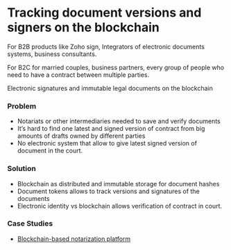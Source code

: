 # Tracking document versions and signers on the blockchain

For B2B products like Zoho sign, Integrators of electronic documents systems, business consultants.

For B2C for married couples, business partners, every group of people who need to have a contract between multiple parties.

Electronic signatures and immutable legal documents on the blockchain

### Problem

* Notariats or other intermediaries needed to save and verify documents 
* It’s hard to find one latest and signed version of contract from big amounts of drafts owned by different parties
* No electronic system that allow to give latest signed version of document in the court. 

### Solution

* Blockchain as distributed and immutable storage for document hashes
* Document tokens allows to track versions and signatures of the documents
* Electronic identity vs blockchain allows verification of contract in court. 

### Case Studies

* [Blockchain-based notarization platform](../../case-studies/smart-documents.md)


